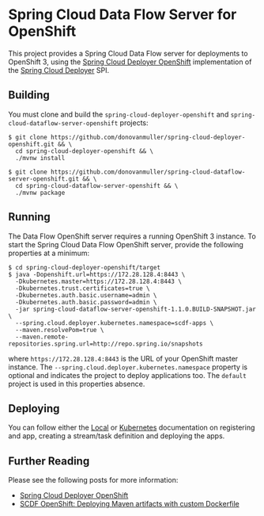 # Spring Cloud Data Flow Server for OpenShift

This project provides a Spring Cloud Data Flow server for deployments to OpenShift 3, using the 
[Spring Cloud Deployer OpenShift](https://github.com/donovanmuller/spring-cloud-deployer-openshift) 
implementation of the [Spring Cloud Deployer](https://github.com/spring-cloud/spring-cloud-deployer) SPI.

## Building

You must clone and build the `spring-cloud-deployer-openshift` and
 `spring-cloud-dataflow-server-openshift` projects:

```
$ git clone https://github.com/donovanmuller/spring-cloud-deployer-openshift.git && \
  cd spring-cloud-deployer-openshift && \
  ./mvnw install
  
$ git clone https://github.com/donovanmuller/spring-cloud-dataflow-server-openshift.git && \
  cd spring-cloud-dataflow-server-openshift && \
  ./mvnw package
```

## Running

The Data Flow OpenShift server requires a running OpenShift 3 instance.
To start the Spring Cloud Data Flow OpenShift server, provide the following properties at a minimum:

```
$ cd spring-cloud-deployer-openshift/target
$ java -Dopenshift.url=https://172.28.128.4:8443 \
  -Dkubernetes.master=https://172.28.128.4:8443 \
  -Dkubernetes.trust.certificates=true \
  -Dkubernetes.auth.basic.username=admin \
  -Dkubernetes.auth.basic.password=admin \
  -jar spring-cloud-dataflow-server-openshift-1.1.0.BUILD-SNAPSHOT.jar \
  --spring.cloud.deployer.kubernetes.namespace=scdf-apps \
  --maven.resolvePom=true \
  --maven.remote-repositories.spring.url=http://repo.spring.io/snapshots
```

where `https://172.28.128.4:8443` is the URL of your OpenShift master instance.
The `--spring.cloud.deployer.kubernetes.namespace` property is optional and indicates the project to deploy applications too.
The `default` project is used in this properties absence.

## Deploying

You can follow either the [Local](http://docs.spring.io/spring-cloud-dataflow/docs/current-SNAPSHOT/reference/htmlsingle/#spring-cloud-dataflow-register-apps) 
or [Kubernetes](http://docs.spring.io/spring-cloud-dataflow-server-kubernetes/docs/current-SNAPSHOT/reference/htmlsingle/#_deploying_streams_on_kubernetes) 
documentation on registering and app, creating a stream/task definition and deploying the apps.

## Further Reading

Please see the following posts for more information:

* [Spring Cloud Deployer OpenShift](http://blog.switchbit.io/spring-cloud-deployer-openshift)
* [SCDF OpenShift: Deploying Maven artifacts with custom Dockerfile](http://blog.switchbit.io/scdf-openshift-deploying-maven-artifacts-with-custom-dockerfile)
